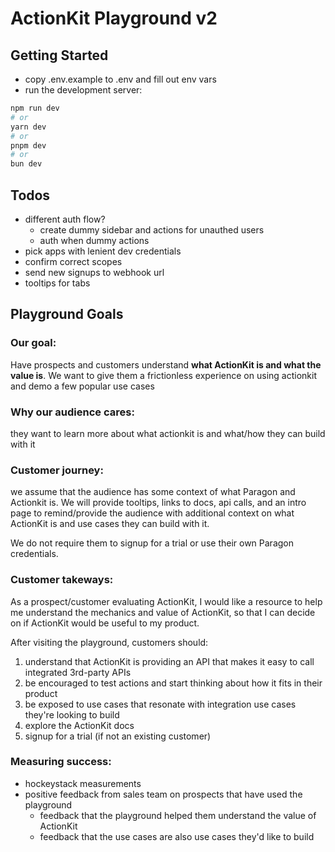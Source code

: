 # ActionKit Playground v2

## Getting Started

- copy .env.example to .env and fill out env vars
- run the development server:

```bash
npm run dev
# or
yarn dev
# or
pnpm dev
# or
bun dev
```

## Todos
- different auth flow?
    - create dummy sidebar and actions for unauthed users
    - auth when dummy actions
- pick apps with lenient dev credentials
- confirm correct scopes
- send new signups to webhook url
- tooltips for tabs

## Playground Goals
### Our goal: 
Have prospects and customers understand **what ActionKit is and what the value is**. We want to give them a frictionless experience 
on using actionkit and demo a few popular use cases

### Why our audience cares: 
they want to learn more about what actionkit is and what/how they can build with it

### Customer journey: 
we assume that the audience has some context of what Paragon and Actionkit is. We will provide tooltips, links to docs, 
api calls, and an intro page to remind/provide the audience with additional context on what ActionKit is and use cases they can 
build with it.

We do not require them to signup for a trial or use their own Paragon credentials.

### Customer takeways:
As a prospect/customer evaluating ActionKit, I would like a resource to help me understand the mechanics 
and value of ActionKit, so that I can decide on if ActionKit would be useful to my product.

After visiting the playground, customers should:
1) understand that ActionKit is providing an API that makes it easy to call integrated 3rd-party APIs
2) be encouraged to test actions and start thinking about how it fits in their product
3) be exposed to use cases that resonate with integration use cases they're looking to build
4) explore the ActionKit docs
5) signup for a trial (if not an existing customer)


### Measuring success:
* hockeystack measurements
* positive feedback from sales team on prospects that have used the playground
    * feedback that the playground helped them understand the value of ActionKit
    * feedback that the use cases are also use cases they'd like to build

